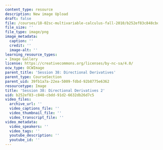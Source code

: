 ```yaml
---
content_type: resource
description: New image Upload
draft: false
file: /courses/18-02sc-multivariable-calculus-fall-2010/b252ef83c848cbdd91d26632db26d7c5_MIT18_02SC_L12Brds_15.png
file_size: ''
file_type: image/png
image_metadata:
  caption: ''
  credit: ''
  image-alt: ''
learning_resource_types:
- Image Gallery
license: https://creativecommons.org/licenses/by-nc-sa/4.0/
ocw_type: OCWImage
parent_title: 'Session 38: Directional Derivatives'
parent_type: CourseSection
parent_uid: 39fb1a7a-22ea-5009-fdbd-92b8775e6362
resourcetype: Image
title: 'Session 38: Directional Derivatives 2'
uid: b252ef83-c848-cbdd-91d2-6632db26d7c5
video_files:
  archive_url: ''
  video_captions_file: ''
  video_thumbnail_file: ''
  video_transcript_file: ''
video_metadata:
  video_speakers: ''
  video_tags: ''
  youtube_description: ''
  youtube_id: ''
---
```

